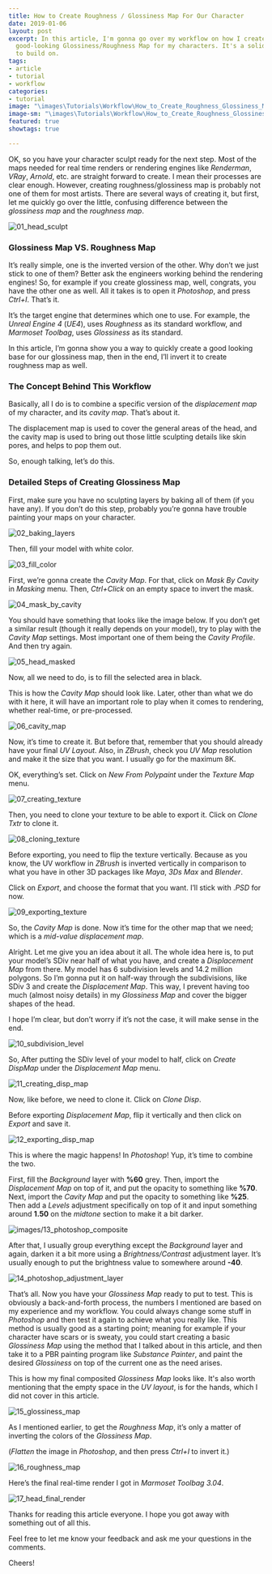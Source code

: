 ```yaml
---
title: How to Create Roughness / Glossiness Map For Our Character
date: 2019-01-06
layout: post
excerpt: In this article, I'm gonna go over my workflow on how I create a quick but
  good-looking Glossiness/Roughness Map for my characters. It's a solid starting point
  to build on.
tags:
- article
- tutorial
- workflow
categories:
- tutorial
image: "\images\Tutorials\Workflow\How_to_Create_Roughness_Glossiness_Map_for_our_Character/header_02.jpg"
image-sm: "\images\Tutorials\Workflow\How_to_Create_Roughness_Glossiness_Map_for_our_Character/header_02.jpg"
featured: true
showtags: true

---
```

OK, so you have your character sculpt ready for the next step. Most of the maps needed for real time renders or rendering engines like _Renderman_, _VRay_, _Arnold_, etc. are straight forward to create. I mean their processes are clear enough. However, creating roughness/glossiness map is probably not one of them for most artists. There are several ways of creating it, but first, let me quickly go over the little, confusing difference between the _glossiness map_ and the _roughness map_.

<img src="\images\Tutorials\Workflow\How_to_Create_Roughness_Glossiness_Map_for_our_Character/01_head_sculpt.jpg" alt="01_head_sculpt" class="narrowResponsive">

### Glossiness Map VS. Roughness Map

It’s really simple, one is the inverted version of the other. Why don’t we just stick to one of them? Better ask the engineers working behind the rendering engines! So, for example if you create glossiness map, well, congrats, you have the other one as well. All it takes is to open it _Photoshop_, and press _Ctrl+I_. That’s it.

It’s the target engine that determines which one to use. For example, the _Unreal Engine 4_ (_UE4_), uses _Roughness_ as its standard workflow, and _Marmoset Toolbag_, uses _Glossiness_ as its standard.

In this article, I’m gonna show you a way to quickly create a good looking base for our glossiness map, then in the end, I’ll invert it to create roughness map as well.

### The Concept Behind This Workflow

Basically, all I do is to combine a specific version of the _displacement map_ of my character, and its _cavity map_. That’s about it.

The displacement map is used to cover the general areas of the head, and the cavity map is used to bring out those little sculpting details like skin pores, and helps to pop them out.

So, enough talking, let’s do this.

### Detailed Steps of Creating Glossiness Map

First, make sure you have no sculpting layers by baking all of them (if you have any). If you don’t do this step, probably you’re gonna have trouble painting your maps on your character.

<img src="\images\Tutorials\Workflow\How_to_Create_Roughness_Glossiness_Map_for_our_Character/02_baking_layers.jpg" alt="02_baking_layers" class="narrowResponsive">

Then, fill your model with white color.

<img src="\images\Tutorials\Workflow\How_to_Create_Roughness_Glossiness_Map_for_our_Character/03_fill_color.jpg" alt="03_fill_color" class="narrowResponsive">

First, we’re gonna create the _Cavity Map_. For that, click on _Mask By Cavity_ in _Masking_ menu. Then, _Ctrl+Click_ on an empty space to invert the mask.

<img src="\images\Tutorials\Workflow\How_to_Create_Roughness_Glossiness_Map_for_our_Character/04_mask_by_cavity.jpg" alt="04_mask_by_cavity" class="narrowResponsive">

You should have something that looks like the image below. If you don’t get a similar result (though it really depends on your model), try to play with the _Cavity Map_ settings. Most important one of them being the _Cavity Profile_. And then try again.

<img src="\images\Tutorials\Workflow\How_to_Create_Roughness_Glossiness_Map_for_our_Character/05_head_masked.jpg" alt="05_head_masked" class="narrowResponsive">

Now, all we need to do, is to fill the selected area in black.

This is how the _Cavity Map_ should look like. Later, other than what we do with it here, it will have an important role to play when it comes to rendering, whether real-time, or pre-processed.

<img src="\images\Tutorials\Workflow\How_to_Create_Roughness_Glossiness_Map_for_our_Character/06_cavity_map.jpg" alt="06_cavity_map" class="narrowResponsive">

Now, it’s time to create it. But before that, remember that you should already have your final _UV Layout_. Also, in _ZBrush_, check you _UV Map_ resolution and make it the size that you want. I usually go for the maximum 8K.

OK, everything’s set. Click on _New From Polypaint_ under the _Texture Map_ menu.

<img src="\images\Tutorials\Workflow\How_to_Create_Roughness_Glossiness_Map_for_our_Character/07_creating_texture.jpg" alt="07_creating_texture" class="narrowResponsive">

Then, you need to clone your texture to be able to export it. Click on _Clone Txtr_ to clone it.

<img src="\images\Tutorials\Workflow\How_to_Create_Roughness_Glossiness_Map_for_our_Character/08_cloning_texture.jpg" alt="08_cloning_texture" class="narrowResponsive">

Before exporting, you need to flip the texture vertically. Because as you know, the UV workflow in _ZBrush_ is inverted vertically in comparison to what you have in other 3D packages like _Maya_, _3Ds Max_ and _Blender_.

Click on _Export_, and choose the format that you want. I’ll stick with ._PSD_ for now.

<img src="\images\Tutorials\Workflow\How_to_Create_Roughness_Glossiness_Map_for_our_Character/09_exporting_texture.jpg" alt="09_exporting_texture" class="narrowResponsive">

So, the _Cavity Map_ is done. Now it’s time for the other map that we need; which is a _mid-value displacement map_.

Alright. Let me give you an idea about it all. The whole idea here is, to put your model’s SDiv near half of what you have, and create a _Displacement Map_ from there. My model has 6 subdivision levels and 14.2 million polygons. So I’m gonna put it on half-way through the subdivisions, like SDiv 3 and create the _Displacement Map_. This way, I prevent having too much (almost noisy details) in my _Glossiness Map_ and cover the bigger shapes of the head.

I hope I’m clear, but don’t worry if it’s not the case, it will make sense in the end.

<img src="\images\Tutorials\Workflow\How_to_Create_Roughness_Glossiness_Map_for_our_Character/10_subdivision_level.jpg" alt="10_subdivision_level" class="narrowResponsive">

So, After putting the SDiv level of your model to half, click on _Create DispMap_ under the _Displacement Map_ menu.

<img src="\images\Tutorials\Workflow\How_to_Create_Roughness_Glossiness_Map_for_our_Character/11_creating_disp_map.jpg" alt="11_creating_disp_map" class="narrowResponsive">

Now, like before, we need to clone it. Click on _Clone Disp_.

Before exporting _Displacement Map_, flip it vertically and then click on _Export_ and save it.

<img src="\images\Tutorials\Workflow\How_to_Create_Roughness_Glossiness_Map_for_our_Character/12_exporting_disp_map.jpg" alt="12_exporting_disp_map" class="narrowResponsive">

This is where the magic happens! In _Photoshop_! Yup, it’s time to combine the two.

First, fill the _Background_ layer with **%60** grey. Then, import the _Displacement Map_ on top of it, and put the opacity to something like **%70**. Next, import the _Cavity Map_ and put the opacity to something like **%25**. Then add a _Levels_ adjustment specifically on top of it and input something around **1.50** on the _midtone_ section to make it a bit darker.

<img src="\images\Tutorials\Workflow\How_to_Create_Roughness_Glossiness_Map_for_our_Character/13_photoshop_composite.jpg" alt="images/13_photoshop_composite" class="narrowResponsive">

After that, I usually group everything except the _Background_ layer and again, darken it a bit more using a _Brightness/Contrast_ adjustment layer. It’s usually enough to put the brightness value to somewhere around **-40**.

<img src="\images\Tutorials\Workflow\How_to_Create_Roughness_Glossiness_Map_for_our_Character/14_photoshop_adjustment_layer.jpg" alt="14_photoshop_adjustment_layer" class="narrowResponsive">

That’s all. Now you have your _Glossiness Map_ ready to put to test. This is obviously a back-and-forth process, the numbers I mentioned are based on my experience and my workflow. You could always change some stuff in _Photoshop_ and then test it again to achieve what you really like. This method is usually good as a starting point; meaning for example if your character have scars or is sweaty, you could start creating a basic _Glossiness Map_ using the method that I talked about in this article, and then take it to a PBR painting program like _Substance Painter_, and paint the desired _Glossiness_ on top of the current one as the need arises.

This is how my final composited _Glossiness Map_ looks like. It's also worth mentioning that the empty space in the _UV layout_, is for the hands, which I did not cover in this article.

<img src="\images\Tutorials\Workflow\How_to_Create_Roughness_Glossiness_Map_for_our_Character/15_glossiness_map.jpg" alt="15_glossiness_map" class="narrowResponsive">

As I mentioned earlier, to get the _Roughness Map_, it’s only a matter of inverting the colors of the _Glossiness Map_.

(_Flatten_ the image in _Photoshop_, and then press _Ctrl+I_ to invert it.)

<img src="\images\Tutorials\Workflow\How_to_Create_Roughness_Glossiness_Map_for_our_Character/16_roughness_map.jpg" alt="16_roughness_map" class="narrowResponsive">

Here’s the final real-time render I got in _Marmoset Toolbag 3.04_.

<img src="\images\Tutorials\Workflow\How_to_Create_Roughness_Glossiness_Map_for_our_Character/17_head_final_render.jpg" alt="17_head_final_render" class="narrowResponsive">

Thanks for reading this article everyone. I hope you got away with something out of all this.

Feel free to let me know your feedback and ask me your questions in the comments.

Cheers!
